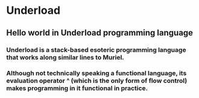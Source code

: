 # Underload
## Hello world in Underload programming language

### Underload is a stack-based esoteric programming language that works along similar lines to Muriel.

### Although not technically speaking a functional language, its evaluation operator ^ (which is the only form of flow control) makes programming in it functional in practice.